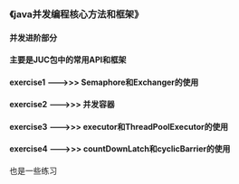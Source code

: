 ### 《java并发编程核心方法和框架》

#### 并发进阶部分
#### 主要是JUC包中的常用API和框架

#### exercise1 --->>> Semaphore和Exchanger的使用
#### exercise2 --->>> 并发容器
#### exercise3 --->>> executor和ThreadPoolExecutor的使用
#### exercise4 --->>> countDownLatch和cyclicBarrier的使用

也是一些练习